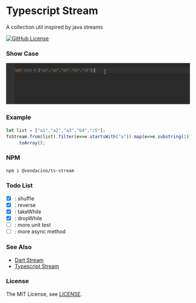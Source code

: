 Typescript Stream
=====================

A collection util inspired by java streams
<br>

[![GitHub License](https://img.shields.io/badge/license-MIT-blue.svg)](https://raw.githubusercontent.com/VendaCino/dart_stream/main/LICENSE)


### Show Case
<img alt="loading" src="https://raw.githubusercontent.com/VendaCino/tsstream/main/doc/assets/example.gif" >

### Example

```typescript
let list = ["a1","a2","a3","b4","c5"];
TsStream.from(list).filter(e=>e.startsWith("a")).map(e=>e.substring(1))
    .toArray();


```
### NPM
```bash
npm i @vendacino/ts-stream
```

### Todo List
- [x] : shuffle
- [x] : reverse
- [x] : takeWhile
- [x] : dropWhile
- [ ] : more unit test
- [ ] : more async method

### See Also
* [Dart Stream](https://github.com/VendaCino/dart_stream)
* [Typescript Stream](https://github.com/VendaCino/tsstream)

### License

The MIT License, see [LICENSE](https://github.com/VendaCino/tsstream/raw/main/LICENSE).